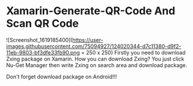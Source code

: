 
# Xamarin-Generate-QR-Code And Scan QR Code
![Screenshot_1619185400](https://user-images.githubusercontent.com/75094927/124020344-d7c11380-d9f2-11eb-9803-bf3dfe33fb90.png = 250 x 250)
Firstly you need to download Zxing package on Xamarin. How you can download Zxing? You just click Nu-Get Manager then write Zxing on search area and download package. 

Don't forget download package on Android!!! 




